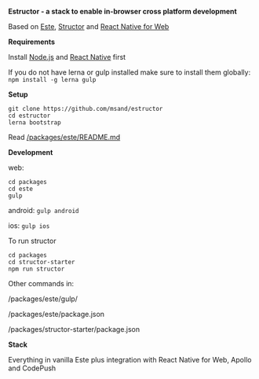 **Estructor - a stack to enable in-browser cross platform development**

Based on [Este](https://github.com/msand/este), [Structor](https://github.com/ipselon/structor) and [React Native for Web](https://github.com/necolas/react-native-web/)

**Requirements**

Install [Node.js](https://nodejs.org/en/) and [React Native](https://facebook.github.io/react-native/docs/getting-started.html) first

If you do not have lerna or gulp installed make sure to install them globally:
`npm install -g lerna gulp`

**Setup**
```
git clone https://github.com/msand/estructor
cd estructor
lerna bootstrap
```
Read [/packages/este/README.md](https://github.com/msand/estructor/blob/master/packages/este/README.md)

**Development** 

web:
```
cd packages
cd este
gulp
```

android: ```gulp android```

ios: `gulp ios`

To run structor
```
cd packages
cd structor-starter
npm run structor
```

Other commands in:

/packages/este/gulp/

/packages/este/package.json

/packages/structor-starter/package.json

**Stack**

Everything in vanilla Este plus integration with React Native for Web, Apollo and CodePush
